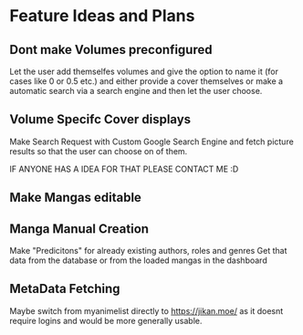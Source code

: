 # Feature Ideas and Plans

## Dont make Volumes preconfigured
Let the user add themselfes volumes and give the option
to name it (for cases like 0 or 0.5 etc.) and either provide a cover themselves or make a automatic search via a search engine and then let the user choose.

## Volume Specifc Cover displays
Make Search Request with Custom Google Search Engine and
fetch picture results so that the user can choose on of them.

IF ANYONE HAS A IDEA FOR THAT PLEASE CONTACT ME :D

## Make Mangas editable

## Manga Manual Creation
Make "Predicitons" for already existing authors, roles and genres
Get that data from the database or from the loaded mangas in the dashboard

## MetaData Fetching
Maybe switch from myanimelist directly to https://jikan.moe/ as it doesnt require logins and
would be more generally usable.